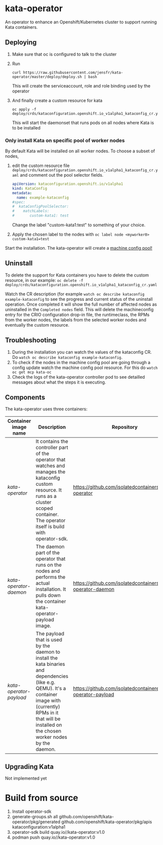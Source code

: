 # kata-operator

An operator to enhance an Openshift/Kubernetes cluster to support running Kata containers.

## Deploying

1. Make sure that oc is configured to talk to the cluster

2. Run 

   ```
   curl https://raw.githubusercontent.com/jensfr/kata-operator/master/deploy/deploy.sh | bash
   ```

   This will create the serviceaccount, role and role binding used by the operator

3. And finally create a custom resource for kata

   ```
   oc apply -f deploy/crds/kataconfiguration.openshift.io_v1alpha1_kataconfig_cr.yaml
   ```

   This will start the daemonset that runs pods on all nodes where Kata is to be installed
   
### Only install Kata on specific pool of worker nodes

By default Kata will be installed on all worker nodes. To choose a subset of nodes, 

1. edit the custom resource file `deploy/crds/kataconfiguration.openshift.io_v1alpha1_kataconfig_cr.yaml`
   and comment out the pool selector fields.

   ```yaml
   apiVersion: kataconfiguration.openshift.io/v1alpha1
   kind: KataConfig
   metadata:
     name: example-kataconfig
   #spec:
   #  kataConfigPoolSelector:
   #    matchLabels:
   #       custom-kata1: test
   ```

   Change the label "custom-kata1:test" to something of your choice.

2. Apply the chosen label to the nodes with `oc label node <myworker0> custom-kata1=test`

Start the installation. The kata-operator will create a [machine config pool!](https://www.redhat.com/en/blog/openshift-container-platform-4-how-does-machine-config-pool-work)

## Uninstall

To delete the support for Kata containers you have to delete the custom resource, in our example: `oc delete -f deploy/crds/kataconfiguration.openshift.io_v1alpha1_kataconfig_cr.yaml`

Watch the CR description (for example `watch oc describe kataconfig example-kataconfig` to see the progress and current status of the uninstall operation. Once completed it will show the full number of affected nodes as uninstalled in the `Completed nodes` field. This will delete the machineconfig entry for the CRIO configuration drop-in file, the runtimeclass, the RPMs from the worker nodes, the labels from the selected worker nodes and eventually the custom resource. 

## Troubleshooting

1. During the installation you can watch the values of the kataconfig CR. Do `watch oc describe kataconfig example-kataconfig`.
2. To check if the nodes in the machine config pool are going through a config update watch the machine config pool resource. For this do `watch oc get mcp kata-oc`
3. Check the logs of the kata-operator controller pod to see detailled messages about what the steps it is executing.

## Components

The kata-operator uses three containers:

Container image name | Description | Repository
---------------| ----------- | ----------
 _kata-operator_ |  It contains the controller part of the operator that watches and manages the kataconfig custom resource. It runs as a cluster scoped container. The operator itself is build with operator-sdk. | https://github.com/isolatedcontainers/kata-operator
 _kata-operator-daemon_ | The daemon part of the operator that runs on the nodes and performs the actual installation. It pulls down the container kata-operator-payload image. | https://github.com/isolatedcontainers/kata-operator-daemon
 _kata-operator-payload_ | The payload that is used by the daemon to install the kata binaries and dependencies (like e.g. QEMU). It's a container image with (currently) RPMs in it that will be installed on the chosen worker nodes by the daemon. | https://github.com/isolatedcontaineres/kata-operator-payload

## Upgrading Kata

Not implemented yet

# Build from source

1. Install operator-sdk
2. generate-groups.sh all github.com/openshift/kata-operator/pkg/generated github.com/openshift/kata-operator/pkg/apis kataconfiguration:v1alpha1
3. operator-sdk build quay.io/<yourusername>/kata-operator:v1.0
4. podman push quay.io/<yourusername>/kata-operator:v1.0
